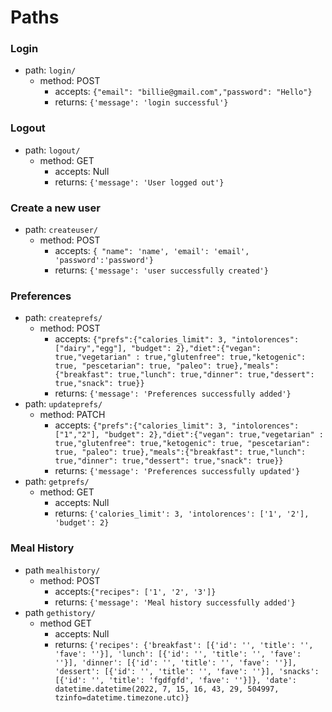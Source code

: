 # Paths 

### Login
- path: `login/`
    - method: POST
        - accepts: `{"email": "billie@gmail.com","password": "Hello"}`
        - returns: `{'message': 'login successful'}`
### Logout
- path: `logout/`
    - method: GET
        - accepts: Null
        - returns: `{'message': 'User logged out'}`

### Create a new user
- path: `createuser/`
    - method: POST
        - accepts: `{ "name": 'name', 'email': 'email', 'password':'password'}`
        - returns: `{'message': 'user successfully created'}`
### Preferences
- path: `createprefs/`
    - method: POST
        - accepts: `{"prefs":{"calories_limit": 3, "intolorences": ["dairy","egg"], "budget": 2},"diet":{"vegan": true,"vegetarian" : true,"glutenfree": true,"ketogenic": true, "pescetarian": true, "paleo": true},"meals":{"breakfast": true,"lunch": true,"dinner": true,"dessert": true,"snack": true}}`
        - returns: `{'message': 'Preferences successfully added'}`
- path: `updateprefs/`
    - method: PATCH 
        - accepts: `{"prefs":{"calories_limit": 3, "intolorences": ["1","2"], "budget": 2},"diet":{"vegan": true,"vegetarian" : true,"glutenfree": true,"ketogenic": true, "pescetarian": true, "paleo": true},"meals":{"breakfast": true,"lunch": true,"dinner": true,"dessert": true,"snack": true}}`
        - returns: `{'message': 'Preferences successfully updated'}`
- path: `getprefs/`
    - method: GET
        - accepts: Null
        - returns: `{'calories_limit': 3, 'intolorences': ['1', '2'], 'budget': 2}`


### Meal History
- path `mealhistory/`
    - method: POST
        - accepts:`{"recipes": ['1', '2', '3']}`
        - returns: `{'message': 'Meal history successfully added'}`
- path `gethistory/`
    - method GET
        - accepts: Null
        - returns: `{'recipes': {'breakfast': [{'id': '', 'title': '', 'fave': ''}], 'lunch': [{'id': '', 'title': '', 'fave': ''}], 'dinner': [{'id': '', 'title': '', 'fave': ''}], 'dessert': [{'id': '', 'title': '', 'fave': ''}], 'snacks': [{'id': '', 'title': 'fgdfgfd', 'fave': ''}]}, 'date': datetime.datetime(2022, 7, 15, 16, 43, 29, 504997, tzinfo=datetime.timezone.utc)}`



